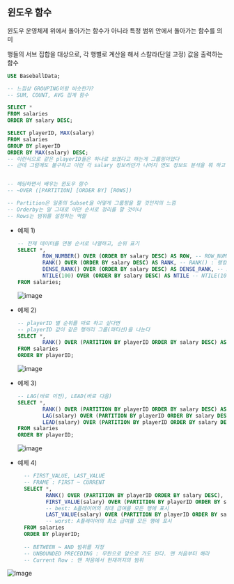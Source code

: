 ## 윈도우 함수

윈도우 운영체제 위에서 돌아가는 함수가 아니라 특정 범위 안에서 돌아가는 함수를 의미

행들의 서브 집합을 대상으로, 각 행별로 계산을 해서 스칼라(단일 고정) 값을 출력하는 함수

```sql
USE BaseballData;

-- 느낌상 GROUPING이랑 비슷한가?
-- SUM, COUNT, AVG 집계 함수

SELECT *
FROM salaries
ORDER BY salary DESC;

SELECT playerID, MAX(salary)
FROM salaries
GROUP BY playerID 
ORDER BY MAX(salary) DESC;
-- 이런식으로 같은 playerID들은 하나로 보겠다고 하는게 그룹핑이었다
-- 근데 그럼에도 불구하고 이런 각 salary 정보라던가 나머지 연도 정보도 분석을 뭐 하고 싶은 경우가 생길수도 있는데 그럴 때 사용할 수 있는게 원도우 함수이다.


-- 헤딩하면서 배우는 윈도우 함수
-- ~OVER ([PARTITION] [ORDER BY] [ROWS])

-- Partition은 일종의 Subset을 어떻게 그룹핑을 할 것인지의 느낌
-- Orderby는 말 그대로 어떤 순서로 정리를 할 것이냐
-- Rows는 범위를 설정하는 역할
```

- 예제 1)
    
    ```sql
    -- 전체 데이터를 연봉 순서로 나열하고, 순위 표기
    SELECT *,
    		ROW_NUMBER() OVER (ORDER BY salary DESC) AS ROW, -- ROW_NUMBER() : 순번(중복 불가)
    		RANK() OVER (ORDER BY salary DESC) AS RANK, -- RANK() : 랭킹, 순위(중복 허용, 틈새 발생)
    		DENSE_RANK() OVER (ORDER BY salary DESC) AS DENSE_RANK, -- DENSE_RANK() : 랭킹, 순위(중복 허용, 틈새 없음)
    		NTILE(100) OVER (ORDER BY salary DESC) AS NTILE -- NTILE(100) : 상위 몇 %, 전체 행을 100개의 그룹(tiles)으로 나눠서, 각 행이 속한 백분위 그룹 번호(1~100)를 부여합니다.
    FROM salaries; 
    ```
    ![image](https://user-images.githubusercontent.com/75019048/138376185-d2eb2280-3d53-4b62-9196-917435f49c6a.png)
    
- 예제 2)
    
    ```sql
    -- playerID 별 순위를 따로 하고 싶다면
    -- playerID 값이 같은 행끼리 그룹(파티션)을 나눈다
    SELECT *,
    		RANK() OVER (PARTITION BY playerID ORDER BY salary DESC) AS RANK
    FROM salaries
    ORDER BY playerID;
    ```
    
    ![image](https://user-images.githubusercontent.com/75019048/138376222-4044fbaa-0b23-494c-8eef-1c1a44ea9cc3.png)
    

- 예제 3)
    
    ```sql
    -- LAG(바로 이전), LEAD(바로 다음)
    SELECT *,
    		RANK() OVER (PARTITION BY playerID ORDER BY salary DESC) AS RANK,
    		LAG(salary) OVER (PARTITION BY playerID ORDER BY salary DESC) AS prevSalary, -- 바로 이전 연봉을 보여주세요
    		LEAD(salary) OVER (PARTITION BY playerID ORDER BY salary DESC) AS nextSalary -- 바로 이후 연봉을 보여주세요
    FROM salaries
    ORDER BY playerID;
    ```
    
    ![image](https://user-images.githubusercontent.com/75019048/138376234-4dd6c021-aa56-43e8-b971-f288b9f0130d.png)

- 예제 4)
   ```sql
     -- FIRST_VALUE, LAST_VALUE
     -- FRAME : FIRST ~ CURRENT
     SELECT *,
     		RANK() OVER (PARTITION BY playerID ORDER BY salary DESC), -- 파티션 내에서 급여 순으로 순위를 매긴다.
     		FIRST_VALUE(salary) OVER (PARTITION BY playerID ORDER BY salary DESC ROWS BETWEEN UNBOUNDED PRECEDING AND CURRENT ROW) AS best, -- 처음부터 나까지
    		-- best: A플레이어의 최대 급여를 모든 행에 표시
     		LAST_VALUE(salary) OVER (PARTITION BY playerID ORDER BY salary DESC ROWS BETWEEN CURRENT ROW  AND UNBOUNDED FOLLOWING) AS worst -- 나부터 마지막까지
    		-- worst: A플레이어의 최소 급여를 모든 행에 표시
     FROM salaries
     ORDER BY playerID;
     
     -- BETWEEN ~ AND 범위를 지정
     -- UNBOUNDED PRECEDING : 무한으로 앞으로 가도 된다. 맨 처음부터 해라
     -- Current Row : 맨 처음에서 현재까지의 범위
   ```
![Image](https://github.com/user-attachments/assets/60a07f04-eeac-45b5-a356-fd9da887b5b4)
